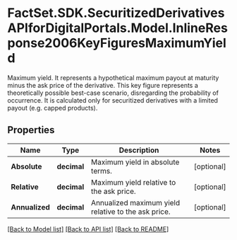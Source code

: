 # FactSet.SDK.SecuritizedDerivativesAPIforDigitalPortals.Model.InlineResponse2006KeyFiguresMaximumYield
Maximum yield. It represents a hypothetical maximum payout at maturity minus the ask price of the derivative. This key figure represents a theoretically possible best-case scenario, disregarding the probability of occurrence. It is calculated only for securitized derivatives with a limited payout (e.g. capped products).

## Properties

Name | Type | Description | Notes
------------ | ------------- | ------------- | -------------
**Absolute** | **decimal** | Maximum yield in absolute terms. | [optional] 
**Relative** | **decimal** | Maximum yield relative to the ask price. | [optional] 
**Annualized** | **decimal** | Annualized maximum yield relative to the ask price. | [optional] 

[[Back to Model list]](../README.md#documentation-for-models) [[Back to API list]](../README.md#documentation-for-api-endpoints) [[Back to README]](../README.md)

